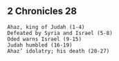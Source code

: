 ## 2 Chronicles 28

```
Ahaz, king of Judah (1-4)
Defeated by Syria and Israel (5-8)
Oded warns Israel (9-15)
Judah humbled (16-19)
Ahaz’ idolatry; his death (20-27)
```
